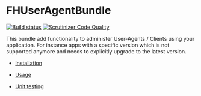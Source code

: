 # FHUserAgentBundle

[![Build status][develop build status]][develop branch]  [![Scrutinizer Code Quality][develop code quality]][develop scrutiziner]

This bundle add functionality to administer User-Agents / Clients using your application. For instance apps with a 
specific version which is not supported anymore and needs to explicitly upgrade to the latest version.

- [Installation](Resources/doc/installation.md)
- [Usage](Resources/doc/usage.md)
- [Unit testing](Resources/doc/unit_testing.md)

    [develop branch]: https://github.com/freshheads/FHUserAgentBundle/tree/develop
    [develop build status]: https://travis-ci.org/freshheads/FHUserAgentBundle.svg?branch=develop
    [develop scrutiziner]: https://scrutinizer-ci.com/g/freshheads/FHUserAgentBundle/?branch=develop
    [develop code quality]: https://scrutinizer-ci.com/g/freshheads/FHUserAgentBundle/badges/quality-score.png?b=develop
